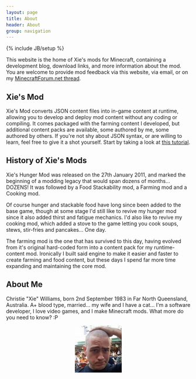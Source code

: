 ```yaml
---
layout: page
title: About
header: About
group: navigation
---
```

{% include JB/setup %}

This website is the home of Xie's mods for Minecraft, containing a development blog, download links, and more information about the mod. You are welcome to provide mod feedback via this website, via email, or on my [MinecraftForum.net thread](http://www.minecraftforum.net/topic/477267-v146-xies-mods/).

## Xie's Mod
Xie's Mod converts JSON content files into in-game content at runtime, allowing you to develop and deploy mod content without any coding or compiling. It comes packaged with the farming content I developed, but additional content packs are available, some authored by me, some authored by others. If you're not shy about JSON syntax, or are willing to learn, feel free to give it a shot yourself. Start by taking a look at [this tutorial](http://www.minecraftforum.net/topic/923970-xies-mod-adding-your-own-content/).

## History of Xie's Mods
Xie's Hunger Mod was released on the 27th January 2011, and marked the beginning of a modding legacy that would span dozens of months... DOZENS! It was followed by a Food Stackability mod, a Farming mod and a Cooking mod.

Of course hunger and stackable food have long since been added to the base game, though at some stage I'd still like to revive my hunger mod since it also added thirst and fatigue mechanics. I'd also like to revive my cooking mod, which added a stove to the game letting you cook soups, stews, stir-fries and pancakes... One day.

The farming mod is the one that has survived to this day, having evolved from it's original hard-coded form into a content pack for my runtime-content mod. Ironically I built said engine to make it easier and faster to create farming and food content, but these days I spend far more time expanding and maintaining the core mod.

## About Me
Christie "Xie" Williams, born 2nd September 1983 in Far North Queensland, Australia. A+ blood type, married... my wife and I have a cat... I'm a software developer, I love video games, and I make Minecraft mods. What more do you need to know? :P

<center>
	<img height="128" width="128" src="/assets/img/xiewtfface.jpeg" alt="Xie"/>
</center>
